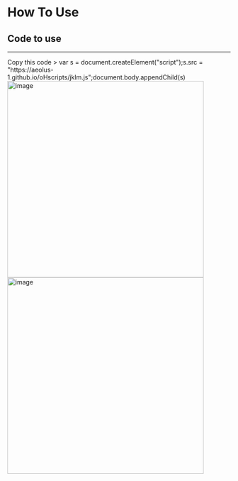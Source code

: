 # How To Use<br>

## Code to use
<hr>
Copy this code
> var s = document.createElement("script");s.src = "https://aeolus-1.github.io/oHscripts/jklm.js";document.body.appendChild(s)

<img width="443" alt="image" style="float:left;" src="https://user-images.githubusercontent.com/102002218/186057619-9c2ee54c-eec0-494e-9fcf-cf0f2037baec.png">
<img width="443" alt="image" style="float:left;" src="https://user-images.githubusercontent.com/102002218/186057728-fa3d18c9-c44a-4fd1-b5c9-603449262820.png">

